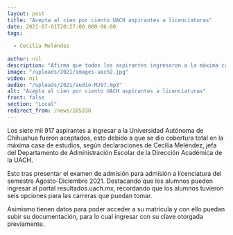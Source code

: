 ```yaml
---
layout: post
title: "Acepta al cien por ciento UACH aspirantes a licenciaturas"
date: 2021-07-01T20:27:00.000-06:00
tags:
  
  - Cecilia Meléndez
  
author: nil
description: "Afirma que todos los aspirantes ingresaron a la máxima casa de estudios."
image: "/uploads/2021/images-uach2.jpg"
video: nil
audio: "/uploads/2021/audio-MJ07.mp3"
alt: "Acepta al cien por ciento UACH aspirantes a licenciaturas"
front: false
section: "Local"
redirect_from: /news/185338
---
```


Los siete mil 917 aspirantes a ingresar a la Universidad Autónoma de Chihuahua fueron aceptados, esto debido a que se dio cobertura total en la máxima casa de estudios, según declaraciones de Cecilia Meléndez, jefa del Departamento de Administración Escolar de la Dirección Académica de la UACH.

Esto tras presentar el examen de admisión para admisión a licenciatura del semestre Agosto-Diciembre 2021. Destacando que los alumnos pueden ingresar al portal  resultados.uach.mx, recordando que los alumnos tuvieron seis opciones para las carreras que puedan tomar.

Asimismo tienen datos para poder acceder a su matricula y con ello puedan subir su documentación, para lo cual ingresar con su clave otorgada previamente. 
